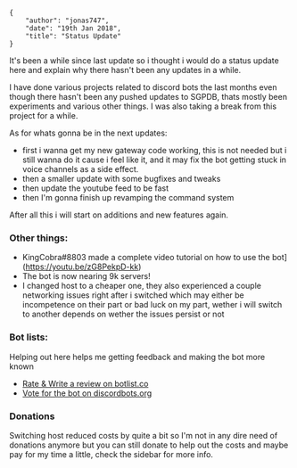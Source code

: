     {
        "author": "jonas747",
        "date": "19th Jan 2018",
        "title": "Status Update"
    }

It's been a while since last update so i thought i would do a status update here and explain why there hasn't been any updates in a while.

I have done various projects related to discord bots the last months even though there hasn't been any pushed updates to SGPDB, thats mostly been experiments and various other things. I was also taking a break from this project for a while.

As for whats gonna be in the next updates:
 - first i wanna get my new gateway code working, this is not needed but i still wanna do it cause i feel like it, and it may fix the bot getting stuck in voice channels as a side effect.
 - then a smaller update with some bugfixes and tweaks
 - then update the youtube feed to be fast
 - then I'm gonna finish up revamping the command system

After all this i will start on additions and new features again.

### Other things:

 - KingCobra#8803 made a complete video tutorial on how to use the bot](https://youtu.be/zG8PekpD-kk)
 - The bot is now nearing 9k servers!
 - I changed host to a cheaper one, they also experienced a couple networking issues right after i switched which may either be incompetence on their part or bad luck on my part, wether i will switch to another depends on wether the issues persist or not

### Bot lists:

Helping out here helps me getting feedback and making the bot more known

 - [Rate & Write a review on botlist.co](https://botlist.co/bots/sgpdb)
 - [Vote for the bot on discordbots.org](https://discordbots.org/bot/204255221017214977)

### Donations

Switching host reduced costs by quite a bit so I'm not in any dire need of donations anymore but you can still donate to help out the costs and maybe pay for my time a little, check the sidebar for more info.
